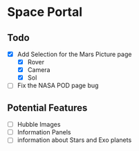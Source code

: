 # Space Portal

## Todo

- [x] Add Selection for the Mars Picture page
  - [x] Rover
  - [x] Camera
  - [x] Sol
- [ ] Fix the NASA POD page bug

## Potential Features

- [ ] Hubble Images
- [ ] Information Panels
- [ ] information about Stars and Exo planets
